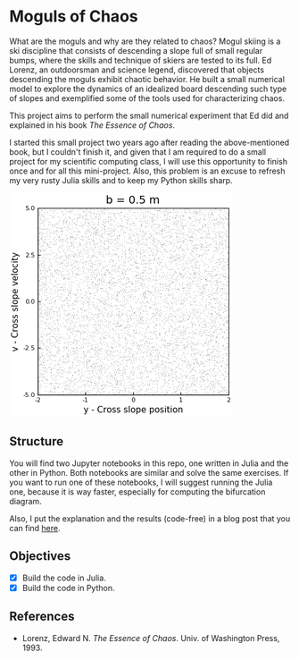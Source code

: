 # Moguls of Chaos

What are the moguls and why are they related to chaos? Mogul skiing is a ski discipline that consists of descending a slope full of small regular bumps, where the skills and technique of skiers are tested to its full. Ed Lorenz, an outdoorsman and science legend, discovered that objects descending the moguls exhibit chaotic behavior. He built a small numerical model to explore the dynamics of an idealized board descending such type of slopes and exemplified some of the tools used for characterizing chaos.

This project aims to perform the small numerical experiment that Ed did and explained in his book *The Essence of Chaos*.

I started this small project two years ago after reading the above-mentioned book, but I couldn't finish it, and given that I am required to do a small project for my scientific computing class, I will use this opportunity to finish once and for all this mini-project. Also, this problem is an excuse to refresh my very rusty Julia skills and to keep my Python skills sharp.

![](animations/b_05.gif)

## Structure

You will find two Jupyter notebooks in this repo, one written in Julia and the other in Python. Both notebooks are similar and solve the same exercises. If you want to run one of these notebooks, I will suggest running the Julia one, because it is way faster, especially for computing the bifurcation diagram.

Also, I put the explanation and the results (code-free) in a blog post that you can find [here](https://cpierard.github.io/projects/moguls-of-chaos/).

## Objectives

- [x] Build the code in Julia.
- [x] Build the code in Python.

## References

- Lorenz, Edward N. *The Essence of Chaos*. Univ. of Washington Press, 1993.

